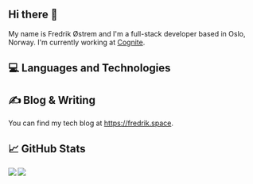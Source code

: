 ## Hi there 👋

My name is Fredrik Østrem and I'm a full-stack developer based in Oslo, Norway. I'm currently working at [Cognite](https://cognite.com).

## 💻 Languages and Technologies

## ✍ Blog & Writing

You can find my tech blog at https://fredrik.space.

## 📈 GitHub Stats

<a href="https://github.com/frxstrem">
  <img align="left" src="https://github-readme-stats.vercel.app/api?username=frxstrem&count_private=true&show_icons=true" />
</a>
<a href="https://github.com/frxstrem">
  <img align="left" src="https://github-readme-stats.vercel.app/api/top-langs/?username=frxstrem" />
</a>
